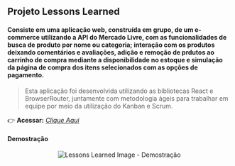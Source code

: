 ## Projeto Lessons Learned

#### Consiste em uma aplicação web, construída em grupo, de um e-commerce utilizando a API do Mercado Livre, com as funcionalidades de busca de produto por nome ou categoria; interação com os produtos deixando comentários e avaliações, adição e remoção de prdutos ao carrinho de compra mediante a disponibilidade no estoque e simulação da página de compra dos itens selecionados com as opções de pagamento.
> Esta aplicação foi desenvolvida utilizando as bibliotecas React e BrowserRouter, juntamente com metodologia ágeis para trabalhar em equipe por meio da utilização do Kanban e Scrum.

:point_right: **Acessar:** _[Clique Aqui](colocar)_

#### Demostração
<p align="center">
  <img src="" alt="Lessons Learned Image - Demostração"/>
</p>
